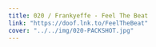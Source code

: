 ```yaml
---
title: 020 / Frankyeffe - Feel The Beat
link: "https://doof.lnk.to/FeelTheBeat"
cover: "../../img/020-PACKSHOT.jpg"
---
```

